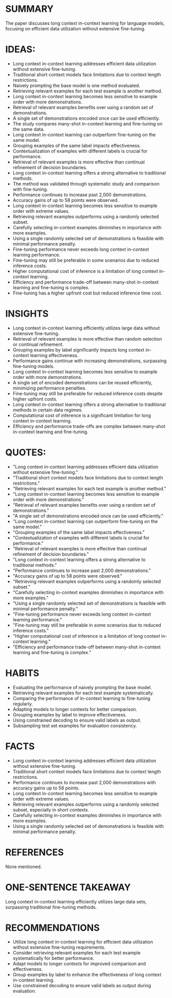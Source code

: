 # SUMMARY
The paper discusses long context in-context learning for language models, focusing on efficient data utilization without extensive fine-tuning.

# IDEAS:
- Long context in-context learning addresses efficient data utilization without extensive fine-tuning.
- Traditional short context models face limitations due to context length restrictions.
- Naively prompting the base model is one method evaluated.
- Retrieving relevant examples for each test example is another method.
- Long context in-context learning becomes less sensitive to example order with more demonstrations.
- Retrieval of relevant examples benefits over using a random set of demonstrations.
- A single set of demonstrations encoded once can be used efficiently.
- The study compares many-shot in-context learning and fine-tuning on the same data.
- Long context in-context learning can outperform fine-tuning on the same model.
- Grouping examples of the same label impacts effectiveness.
- Contextualization of examples with different labels is crucial for performance.
- Retrieval of relevant examples is more effective than continual refinement of decision boundaries.
- Long context in-context learning offers a strong alternative to traditional methods.
- The method was validated through systematic study and comparison with fine-tuning.
- Performance continues to increase past 2,000 demonstrations.
- Accuracy gains of up to 58 points were observed.
- Long context in-context learning becomes less sensitive to example order with extreme values.
- Retrieving relevant examples outperforms using a randomly selected subset.
- Carefully selecting in-context examples diminishes in importance with more examples.
- Using a single randomly selected set of demonstrations is feasible with minimal performance penalty.
- Fine-tuning performance never exceeds long context in-context learning performance.
- Fine-tuning may still be preferable in some scenarios due to reduced inference costs.
- Higher computational cost of inference is a limitation of long context in-context learning.
- Efficiency and performance trade-off between many-shot in-context learning and fine-tuning is complex.
- Fine-tuning has a higher upfront cost but reduced inference time cost.

# INSIGHTS
- Long context in-context learning efficiently utilizes large data without extensive fine-tuning.
- Retrieval of relevant examples is more effective than random selection or continual refinement.
- Grouping examples by label significantly impacts long context in-context learning effectiveness.
- Performance gains continue with increasing demonstrations, surpassing fine-tuning models.
- Long context in-context learning becomes less sensitive to example order with more demonstrations.
- A single set of encoded demonstrations can be reused efficiently, minimizing performance penalties.
- Fine-tuning may still be preferable for reduced inference costs despite higher upfront costs.
- Long context in-context learning offers a strong alternative to traditional methods in certain data regimes.
- Computational cost of inference is a significant limitation for long context in-context learning.
- Efficiency and performance trade-offs are complex between many-shot in-context learning and fine-tuning.

# QUOTES:
- "Long context in-context learning addresses efficient data utilization without extensive fine-tuning."
- "Traditional short context models face limitations due to context length restrictions."
- "Retrieving relevant examples for each test example is another method."
- "Long context in-context learning becomes less sensitive to example order with more demonstrations."
- "Retrieval of relevant examples benefits over using a random set of demonstrations."
- "A single set of demonstrations encoded once can be used efficiently."
- "Long context in-context learning can outperform fine-tuning on the same model."
- "Grouping examples of the same label impacts effectiveness."
- "Contextualization of examples with different labels is crucial for performance."
- "Retrieval of relevant examples is more effective than continual refinement of decision boundaries."
- "Long context in-context learning offers a strong alternative to traditional methods."
- "Performance continues to increase past 2,000 demonstrations."
- "Accuracy gains of up to 58 points were observed."
- "Retrieving relevant examples outperforms using a randomly selected subset."
- "Carefully selecting in-context examples diminishes in importance with more examples."
- "Using a single randomly selected set of demonstrations is feasible with minimal performance penalty."
- "Fine-tuning performance never exceeds long context in-context learning performance."
- "Fine-tuning may still be preferable in some scenarios due to reduced inference costs."
- "Higher computational cost of inference is a limitation of long context in-context learning."
- "Efficiency and performance trade-off between many-shot in-context learning and fine-tuning is complex."

# HABITS
- Evaluating the performance of naively prompting the base model.
- Retrieving relevant examples for each test example systematically.
- Comparing the performance of in-context learning to fine-tuning regularly.
- Adapting models to longer contexts for better comparison.
- Grouping examples by label to improve effectiveness.
- Using constrained decoding to ensure valid labels as output.
- Subsampling test set examples for evaluation consistency.

# FACTS
- Long context in-context learning addresses efficient data utilization without extensive fine-tuning.
- Traditional short context models face limitations due to context length restrictions.
- Performance continues to increase past 2,000 demonstrations with accuracy gains up to 58 points.
- Long context in-context learning becomes less sensitive to example order with extreme values.
- Retrieving relevant examples outperforms using a randomly selected subset, especially in short contexts.
- Carefully selecting in-context examples diminishes in importance with more examples.
- Using a single randomly selected set of demonstrations is feasible with minimal performance penalty.

# REFERENCES
None mentioned.

# ONE-SENTENCE TAKEAWAY
Long context in-context learning efficiently utilizes large data sets, surpassing traditional fine-tuning methods.

# RECOMMENDATIONS
- Utilize long context in-context learning for efficient data utilization without extensive fine-tuning requirements.
- Consider retrieving relevant examples for each test example systematically for better performance.
- Adapt models to longer contexts for improved comparison and effectiveness.
- Group examples by label to enhance the effectiveness of long context in-context learning.
- Use constrained decoding to ensure valid labels as output during evaluation.